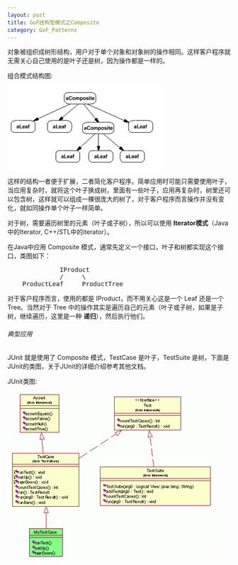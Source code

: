 ```yaml
---
layout: post
title: GoF结构型模式之Composite
category: GoF_Patterns
---
```


对象被组织成树形结构，用户对于单个对象和对象树的操作相同。这样客户程序就无需关心自己使用的是叶子还是树，因为操作都是一样的。 

组合模式结构图:

![](/img/gof/compo073.gif)

这样的结构一者便于扩展，二者简化客户程序。简单应用时可能只需要使用叶子，当应用复杂时，就将这个叶子换成树，里面有一些叶子，应用再复杂时，树里还可以包含树，这样就可以组成一棵很庞大的树了，对于客户程序而言操作并没有变化，就如同操作单个叶子一样简单。 

对于树，需要遍历树里的元素（叶子或子树），所以可以使用 **Iterator模式**（Java中的Iterator, C++/STL中的iterator）。 

在Java中应用 Composite 模式，通常先定义一个接口，叶子和树都实现这个接口，类图如下： 
<pre class="prettyprint">
              IProduct
              /     \
    ProductLeaf     ProductTree
</pre>

对于客户程序而言，使用的都是 IProduct，而不用关心这是一个 Leaf 还是一个 Tree。当然对于 Tree 中的操作其实是遍历自己的元素（叶子或子树，如果是子树，继续遍历，这里是一种 **递归**），然后执行他们。 

###### 典型应用

JUnit 就是使用了 Composite 模式，TestCase 是叶子，TestSuite 是树，下面是JUnit的类图，关于JUnit的详细介绍参考其他文档。

JUnit类图:

![](/img/gof/junit.gif)
